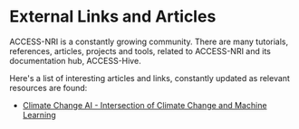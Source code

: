 # External Links and Articles

ACCESS-NRI is a constantly growing community. There are many tutorials, references, articles, projects and tools, related to ACCESS-NRI and its documentation hub, ACCESS-Hive.

Here's a list of interesting articles and links, constantly updated as relevant resources are found: 

- [Climate Change AI - Intersection of Climate Change and Machine Learning](https://www.climatechange.ai)

